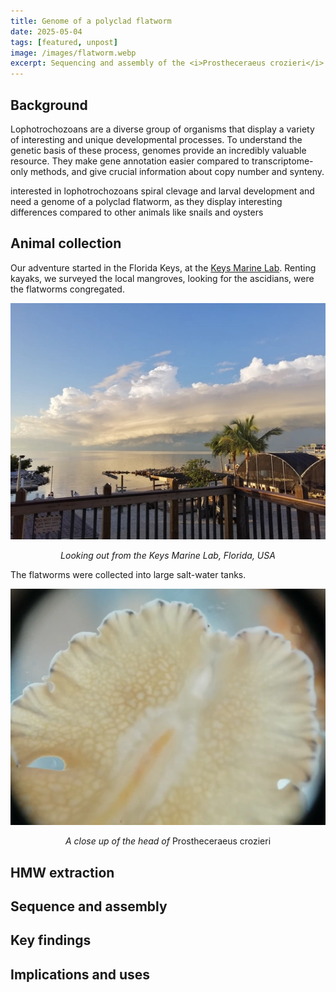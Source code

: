 ```yaml
---
title: Genome of a polyclad flatworm
date: 2025-05-04
tags: [featured, unpost]
image: /images/flatworm.webp
excerpt: Sequencing and assembly of the <i>Prostheceraeus crozieri</i> genome
---
```


## Background

Lophotrochozoans are a diverse group of organisms that display a variety of interesting and unique developmental processes. To understand the genetic basis of these process, genomes provide an incredibly valuable resource. They make gene annotation easier compared to transcriptome-only methods, and give crucial information about copy number and synteny.

interested in lophotrochozoans spiral clevage and larval development and need a genome of a polyclad flatworm, as they display interesting differences compared to other animals like snails and oysters

## Animal collection

Our adventure started in the Florida Keys, at the [Keys Marine Lab](https://www.fio.usf.edu/keys-marine-lab/). Renting kayaks, we surveyed the local mangroves, looking for the ascidians, were the flatworms congregated. 

![Looking out from the Keys Marine Lab, Florida, USA](/images/keys.webp)
<p style="text-align:center;"><i>Looking out from the Keys Marine Lab, Florida, USA</i></p>

The flatworms were collected into large salt-water tanks.

![A close up of the Prostheceraeus crozieri anterior](/images/flatworm_closeup.webp)
<p style="text-align:center;"><i>A close up of the head of</i> Prostheceraeus crozieri</p>

## HMW extraction

## Sequence and assembly

## Key findings

## Implications and uses
